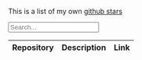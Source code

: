 
This is a list of my own [github stars](https://github.com/rrickgauer?tab=stars)

<div class="input-group">
  <div class="input-group-prepend">
    <span class="input-group-text"><i class='bx bx-search'></i></span>
  </div>
  <input type="email" class="form-control" id="search-input" placeholder="Search...">
</div>


<div class="table-responsive">
  <table class="table" id="stars">
    <thead>
      <tr>
        <th>Repository</th>
        <th>Description</th>
        <th>Link</th>
      </tr>
    </thead>
    <tbody>
    </tbody>
  </table>
</div>

<script>
  const API    = 'https://api.github.com/users/rrickgauer/starred';
  const link   = 'https://api.github.com/user/22210580/starred?page=2'
  var links    = [];
  var lastPage = 1;

  $(document).ready(function() {
    getStars();
  });

  function getStars() {
    $.getJSON(API, function(response, status, xhr) {
      // displayStars(response);
      getLastPage(xhr.getResponseHeader("link"));
      loadLinks();
      getStarsData();
      new TableSearch('search-input', 'stars').init();
      new Tablesort(document.getElementById('stars'));
    });
  }

  function displayStars(stars) {
    var html = '';

    for (var count = 0; count < stars.length; count++) {
      html += '<tr>';
      html += '<td>' + stars[count].name + '</td>';
      html += '<td>' + stars[count].description + '</td>';
      html += '<td><a href="' + stars[count].html_url + '">Visit</a></td>';
      html += '</tr>';
    }

    $("#stars tbody").append(html);
    new TableSearch('search-input', 'stars').init();
    new Tablesort(document.getElementById('stars'));
  }

  function getLastPage(link) {
    var ar = link.split(",");          // Split on commas
    ar[1] = ar[1].trim();
    var newPage = ar[1].split("=");
    lastPage = parseInt(newPage[1].charAt(0));
    // loadLinks();
  }

  function loadLinks() {
    for (var count = 1; count <= lastPage; count++) {
      var newLink = 'https://api.github.com/user/22210580/starred?page=' + count.toString();
      links.push(newLink);
    }
  }

  function getStarsData() {
    for (var count = 0; count < links.length; count++) {
      $.getJSON(links[count], function(response) {
        displayStars(response);
      });
    }

    new Tablesort(document.getElementById('stars'));

  }


    </script>